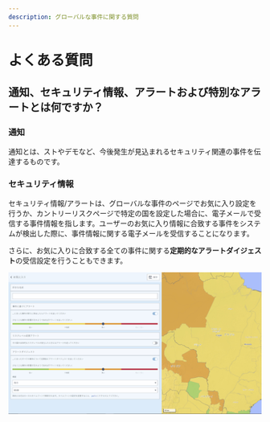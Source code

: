 ```yaml
---
description: グローバルな事件に関する質問
---
```


# よくある質問

## 通知、セキュリティ情報、アラートおよび特別なアラートとは何ですか？

### **通知**

通知とは、ストやデモなど、今後発生が見込まれるセキュリティ関連の事件を伝達するものです。

### セキュリティ情報

セキュリティ情報/アラートは、グローバルな事件のページでお気に入り設定を行うか、カントリーリスクページで特定の国を設定した場合に、電子メールで受信する事件情報を指します。ユーザーのお気に入り情報に合致する事件をシステムが検出した際に、事件情報に関する電子メールを受信することになります。

さらに、お気に入りに合致する全ての事件に関する**定期的なアラートダイジェスト**の受信設定を行うこともできます。

![](../.gitbook/assets/country-information-favorite-countrys%20%281%29.jpg)




